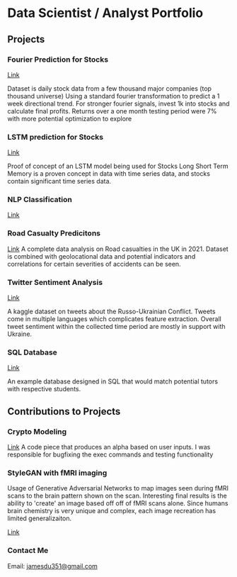 # Data Scientist / Analyst Portfolio

## Projects


### Fourier Prediction for Stocks

[Link](https://github.com/jamesdu351/Fourier-Prediction)

Dataset is daily stock data from a few thousand major companies (top thousand universe)
Using a standard fourier transformation to predict a 1 week directional trend.
For stronger fourier signals, invest 1k into stocks and calculate final profits.
Returns over a one month testing period were 7% with more potential optimization to explore


### LSTM prediction for Stocks

[Link](https://github.com/jamesdu351/LSTM-Stocks)

Proof of concept of an LSTM model being used for Stocks
Long Short Term Memory is a proven concept in data with time series data, and stocks contain significant time series data.

### NLP Classification
[Link](https://github.com/jamesdu351/NLP-Classificaiton)


### Road Casualty Predicitons
[Link](https://github.com/jamesdu351/Road-Casualty)
A complete data analysis on Road casualties in the UK in 2021.
Dataset is combined with geolocational data and potential indicators and correlations for certain severities of accidents can be seen.


### Twitter Sentiment Analysis
[Link](https://github.com/jamesdu351/Twitter-sentiment-analysis)

A kaggle dataset on tweets about the Russo-Ukrainian Conflict.
Tweets come in multiple languages which complicates feature extraction.
Overall tweet sentiment within the collected time period are mostly in support with Ukraine.


### SQL Database
[Link](https://github.com/jamesdu351/Tutor-match)

An example database designed in SQL that would match potential tutors with respective students. 


## Contributions to Projects

### Crypto Modeling
[Link](https://github.com/jamesdu351/Crypto-Modeling)
A code piece that produces an alpha based on user inputs.
I was responsible for bugfixing the exec commands and testing functionality


### StyleGAN with fMRI imaging

Usage of Generative Adversarial Networks to map images seen during fMRI scans to the brain pattern shown on the scan.
Interesting final results is the ability to 'create' an image based off off of fMRI scans alone.
Since humans brain chemistry is very unique and complex, each image recreation has limited generalizaiton.

[Link](https://github.com/ucsb-ds-capstone-2022/ucsb-ds-capstone-2022.github.io)



### Contact Me
Email: jamesdu351@gmail.com


